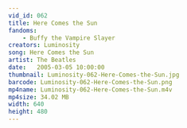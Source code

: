 ```yaml
---
vid_id: 062
title: Here Comes the Sun
fandoms:
    - Buffy the Vampire Slayer
creators: Luminosity
song: Here Comes the Sun
artist: The Beatles
date:   2005-03-05 10:00:00
thumbnail: Luminosity-062-Here-Comes-the-Sun.jpg
barcode: Luminosity-062-Here-Comes-the-Sun.png
mp4name: Luminosity-062-Here-Comes-the-Sun.m4v
mp4size: 34.02 MB
width: 640
height: 480
---
```



